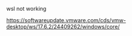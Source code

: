 wsl not working

https://softwareupdate.vmware.com/cds/vmw-desktop/ws/17.6.2/24409262/windows/core/
